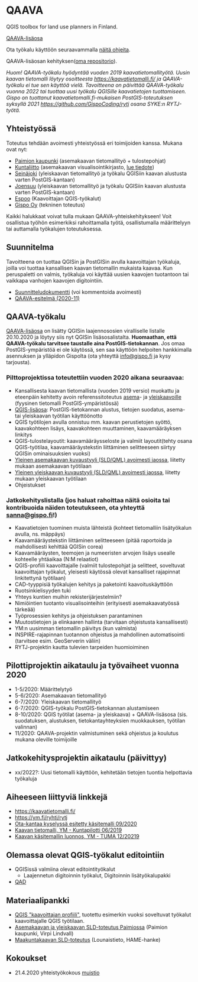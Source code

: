 # QAAVA

QGIS toolbox for land use planners in Finland. 

[QAAVA-lisäosa](https://plugins.qgis.org/plugins/Qaava/) 

Ota työkalu käyttöön seuraavammalla [näitä ohjeita](ohjeet_qaava_plugin_kaytto.md).

QAAVA-lisäosan kehityksen([oma repositorio](https://github.com/GispoCoding/qaava-qgis-plugin)).

*Huom! QAAVA-työkalu hyödyntää vuoden 2019 kaavatietomallityötä. Uusin kaavan tietomalli löytyy osoitteesta https://kaavatietomalli.fi/ ja QAAVA-työkalu ei tue sen käyttöä vielä. Tavoitteena on päivittää QAAVA-työkalu vuonna 2022 tai tuottaa uusi työkalu QGISille kaavatietojen tuottamiseen. Gispo on tuottanut kaavatietomalli.fi-mukaisen PostGIS-toteutuksen syksyllä 2021 https://github.com/GispoCoding/rytj osana SYKE:n RYTJ-työtä.* 

## Yhteistyössä

Toteutus tehdään avoimesti yhteistyössä eri toimijoiden kanssa. Mukana ovat nyt:
- [Paimion kaupunki](https://paim.io/) (asemakaavan tietomallityö + tulostepohjat)
- [Kuntaliitto](https://www.kuntaliitto.fi/) (asemakaavan visualisointikirjasto, [lue tiedote](https://www.kuntaliitto.fi/ajankohtaista/2020/avoin-tyylikirjasto-helpottaa-asemakaavojen-digitalisointia))
- [Seinäjoki](https://www.seinajoki.fi/) (yleiskaavan tietomallityö ja työkalu QGISiin kaavan alustusta varten PostGIS-kantaan)
- [Joensuu](https://www.joensuu.fi/) (yleiskaavan tietomallityö ja työkalu QGISiin kaavan alustusta varten PostGIS-kantaan)
- [Espoo](https://www.espoo.fi/fi-FI) (Kaavoittajan QGIS-työkalut)
- [Gispo Oy](https://www.gispo.fi/) (tekninen toteutus)

Kaikki halukkaat voivat tulla mukaan QAAVA-yhteiskehitykseen! Voit osallistua työhön esimerkiksi rahoittamalla työtä, osallistumalla määrittelyyn tai auttamalla työkalujen toteutuksessa.

## Suunnitelma

Tavoitteena on tuottaa QGISin ja PostGISin avulla kaavoittajan työkaluja, joilla voi tuottaa kansallisen kaavan tietomallin mukaista kaavaa. Kun peruspaletti on valmis, työkaluja voi käyttää uusien kaavojen tuotantoon tai vaikkapa vanhojen kaavojen digitointiin.
- [Suunnitteludokumentti](https://docs.google.com/document/d/1J_FsiR9pY3MsO3VqV3DKb76bFLolV5VrMO6Lxa2_tlk/edit?usp=sharing) (voi kommentoida avoimesti)
- [QAAVA-esitelmä (2020-11)](https://docs.google.com/presentation/d/1NgBFhvlTGxtXW1giWtwG0q-2zFSZHfSUCE-ZmgkKmOo/edit?usp=sharing)

## QAAVA-työkalu

[QAAVA-lisäosa](https://plugins.qgis.org/plugins/Qaava/) on lisätty QGISin laajennososien viralliselle listalle 20.10.2020 ja löytyy siis nyt QGISin lisäsosalistalta. **Huomaathan, että QAAVA-työkalu tarvitsee taustalle aina PostGIS-tietokannan**. Jos omaa PostGIS-ympäristöä ei ole käytössä, sen saa käyttöön helpoiten hankkimalla asennuksen ja ylläpidon Gispolta (ota yhteyttä info@gispo.fi ja kysy tarjousta).

### Pilttoprojektissa toteutettiin vuoden 2020 aikana seuraavaa:

- Kansallisesta kaavan tietomallista (vuoden 2019 versio) muokattu ja eteenpäin kehitetty avoin referenssitoteutus [asema](asemakaavan-tietomalli)- ja [yleiskaavoille](yleiskaavan-tietomalli) (fyysinen tietomalli PostGIS-ympäristössä)
- [QGIS-lisäosa](https://plugins.qgis.org/plugins/Qaava/): PostGIS-tietokannan alustus, tietojen suodatus, asema- tai yleiskaavan työtilan käyttöönotto
- QGIS työtilojen avulla onnistuu mm. kaavan perustietojen syöttö, kaavakohteen lisäys, kaavakohteen muuttaminen, kaavamääräyksen linkitys
- QGIS-tulostelayoutit: kaavamääräysseloste ja valmiit layoutit(tehty osana QGIS-työtilaa, kaavamääräystekstin liittäminen selitteeseen siirtyy QGISin ominaisuuksien vuoksi)
- [Yleinen asemakaavan kuvaustyyli (SLD/QML) avoimesti jaossa](/asemakaavan-kuvaustekniikka), liitetty mukaan asemakaavan työtilaan
- [Yleinen yleiskaavan kuvaustyyli (SLD/QML) avoimesti jaossa](/yleiskaavan-kuvaustekniikka), liitetty mukaan yleiskaavan työtilaan
- Ohjeistukset

### Jatkokehityslistalla (jos haluat rahoittaa näitä osioita tai kontribuoida näiden toteutukseen, ota yhteyttä sanna@gispo.fi!)
- Kaavatietojen tuominen muista lähteistä (kohteet tietomalliin lisätyökalun avulla, ns. mäppäys)
- Kaavamääräystekstin liittäminen selitteeseen (pitää raportoida ja mahdollisesti kehittää QGISin corea)
- Kaavamääräysten, teemojen ja numeeristen arvojen lisäys usealle kohteelle yhtäaikaa (N:M relaatiot)
- QGIS-profiili kaavoittajalle (valmiit tulostepohjat ja selitteet, soveltuvat kaavoittajan työkalut, yleisesti käytössä olevat kansalliset rajapinnat linkitettynä työtilaan) 
- CAD-tyyppisiä työkalujen kehitys ja paketointi kaavoituskäyttöön
- Ruotsinkielisyyden tuki
- Yhteys kuntien muihin rekisterijärjestelmiin?
- Nimiöintien tuotanto visualisointeihin (erityisesti asemakaavatyössä tärkeää)
- Työprosessien kehitys ja ohjeistuksen parantaminen
- Muutostietojen ja elinkaaren hallinta (tarvitaan ohjeistusta kansallisesti)
- YM:n uusimman tietomallin päivitys (kun valmista)
- INSPIRE-rajapinnan tuotannon ohjeistus ja mahdollinen automatisointi (tarvitsee esim. GeoServerin väliin)
- RYTJ-projektin kautta tulevien tarpeiden huomioiminen

## Pilottiprojektin aikataulu ja työvaiheet vuonna 2020

- 1-5/2020: Määrittelytyö
- 5-6/2020: Asemakaavan tietomallityö
- 6-7/2020: Yleiskaavan tietomallityö
- 6-7/2020: QGIS-työkalu PostGIS-tietokannan alustamiseen
- 8-10/2020: QGIS työtilat (asema- ja yleiskaava) + QAAVA-lisäsosa (sis. suodatuksen, alustuksen, tietokantayhteyksien muokkauksen, työtilan valinnan)
- 11/2020:  QAAVA-projektin valmistuminen sekä ohjeistus ja koulutus mukana oleville toimijoille

## Jatkokehitysprojektin aikataulu (päivittyy)

- xx/2022?: Uusi tietomalli käyttöön, kehitetään tietojen tuontia helpottavia työkaluja

## Aiheeseen liittyviä linkkejä
- https://kaavatietomalli.fi/
- https://ym.fi/ryhti/rytj 
- [Ota-kantaa kyselyssä esitetty käsitemalli 09/2020](https://miro.com/app/board/o9J_knLEl1w=/) 
- [Kaavan tietomalli, YM - Kuntapilotti 06/2019](https://github.com/YM-rakennettu-ymparisto/kaavatietomalli)
- [Kaavan käsitemallin luonnos, YM - TUMA 12/20219](https://tietomallit.suomi.fi/model/tuma/)

## Olemassa olevat QGIS-työkalut editointiin
- QGISissä valmiina olevat editointityökalut
    - Laajennetun digitoinnin työkalut, Digitoinnin lisätyökalupakki
- [QAD](https://github.com/gam17/QAD)

## Materiaalipankki
- [QGIS "kaavoittajan profiili"](qgis-user-profile/qgis_qaava_profiili.md), tuotettu esimerkin vuoksi soveltuvat työkalut kaavoittajalle QGIS työtilaan.
- [Asemakaavan ja yleiskaavan SLD-toteutus Paimiossa](https://github.com/GispoCoding/qaava/tree/master/paimion-asemakaavan-sld) (Paimion kaupunki, Virpi Lindvall)
- [Maakuntakaavan SLD-toteutus](https://www.lounaistieto.fi/wp-content/uploads/2019/12/hame_sld_17_12_2019.zip) (Lounaistieto, HAME-hanke)

## Kokoukset
- 21.4.2020 yhteistyökokous [muistio](https://docs.google.com/document/d/1YvypIpuVYa5igNHz8cdueZe8U6aY09Ge2Vd6SHvd7q0/edit?usp=sharing)
